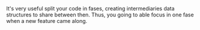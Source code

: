 It's very useful split your code in fases, creating intermediaries data structures to share between then. Thus, you going to able focus in one fase when a new feature came along.
